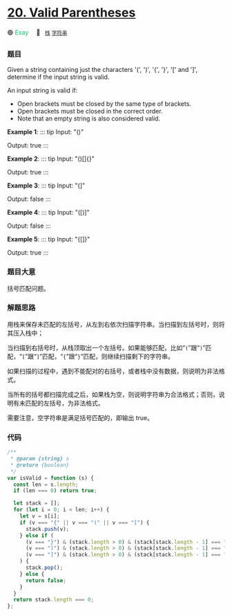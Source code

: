 # [20. Valid Parentheses](https://leetcode.com/problems/valid-parentheses/description/)

🟢 <font color=#15bd66>Esay</font>&emsp; 🔖&ensp; [`栈`](../solution/栈) [`字符串`](../solution/字符串)
### 题目

Given a string containing just the characters '(', ')', '{', '}', '[' and ']', determine if the input string is valid.

An input string is valid if:

- Open brackets must be closed by the same type of brackets.
- Open brackets must be closed in the correct order.
- Note that an empty string is also considered valid.

**Example 1**:
::: tip
Input: "()"

Output: true
:::

**Example 2**:
::: tip
Input: "()[]{}"

Output: true
:::

**Example 3**:
::: tip
Input: "(]"

Output: false
:::

**Example 4**:
::: tip
Input: "([)]"

Output: false
:::

**Example 5**:
::: tip
Input: "{[]}"

Output: true
:::

### 题目大意

括号匹配问题。

### 解题思路

用栈来保存未匹配的左括号，从左到右依次扫描字符串。当扫描到左括号时，则将其压入栈中；

当扫描到右括号时，从栈顶取出一个左括号。如果能够匹配，比如“`(`”跟“`)`”匹配，“`[`”跟“`]`”匹配，“`{`”跟“`}`”匹配，则继续扫描剩下的字符串。

如果扫描的过程中，遇到不能配对的右括号，或者栈中没有数据，则说明为非法格式。

当所有的括号都扫描完成之后，如果栈为空，则说明字符串为合法格式；否则，说明有未匹配的左括号，为非法格式。

需要注意，空字符串是满足括号匹配的，即输出 true。

### 代码

```javascript
/**
 * @param {string} s
 * @return {boolean}
 */
var isValid = function (s) {
  const len = s.length;
  if (len === 0) return true;

  let stack = [];
  for (let i = 0; i < len; i++) {
    let v = s[i];
    if (v === "{" || v === "(" || v === "[") {
      stack.push(v);
    } else if (
      (v === "}") & (stack.length > 0) & (stack[stack.length - 1] === "{") ||
      (v === ")") & (stack.length > 0) & (stack[stack.length - 1] === "(") ||
      (v === "]") & (stack.length > 0) & (stack[stack.length - 1] === "[")
    ) {
      stack.pop();
    } else {
      return false;
    }
  }
  return stack.length === 0;
};
```
